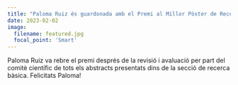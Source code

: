 ```yaml
---
title: "Paloma Ruiz és guardonada amb el Premi al Millor Pòster de Recerca Bàsica al XXXII Congrés de la Societat Catalana de Digestologia."
date: 2023-02-02
image:
  filename: featured.jpg
  focal_point: 'Smart'
---
```


Paloma Ruiz va rebre el premi després de la revisió i avaluació per part del comitè científic de tots els abstracts presentats dins de la secció de recerca bàsica. Felicitats Paloma!